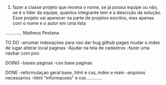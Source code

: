 1. fazer a classe projeto que recena o nome, se já possui equipe ou não, se é o lider da equipe, quantos integrante tem e a descrção da solução. Esse projeto vai aparecer na parte de projetos escritos, mas apenas com o nome e o autor em uma lista







.............
Matheus Pestana

TO DO 
-arrumar indexações para nao dar bug github pages
    mudar o index de lugar
    alterar local paginas
-Ajudar na tela de cadastros
-fazer uma navbar com poo

DOING
-bases paginas
-css base paginas 

DONE
-reformulaçao geral base, html e css, index e main
-arquivos necessarios
-html "informacoes" e css
............